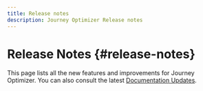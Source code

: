 ```yaml
---
title: Release notes
description: Journey Optimizer Release notes
---
```


# Release Notes {#release-notes}

This page lists all the new features and improvements for Journey Optimizer.
You can also consult the latest [Documentation Updates](documentation-updates.md).
